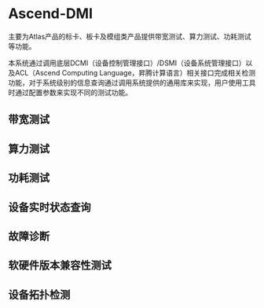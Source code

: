 # Ascend-DMI
主要为Atlas产品的标卡、板卡及模组类产品提供带宽测试、算力测试、功耗测试等功能。

本系统通过调用底层DCMI（设备控制管理接口）/DSMI（设备系统管理接口）以及ACL（Ascend Computing Language，昇腾计算语言）相关接口完成相关检测功能，对于系统级别的信息查询通过调用系统提供的通用库来实现，用户使用工具时通过配置参数来实现不同的测试功能。


## 带宽测试


## 算力测试


## 功耗测试


## 设备实时状态查询


## 故障诊断


## 软硬件版本兼容性测试


## 设备拓扑检测




